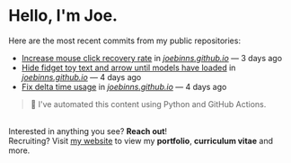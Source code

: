 # Hello, I'm Joe.
Here are the most recent commits from my public repositories:<br>
<!--activity_section_start-->
- [Increase mouse click recovery rate](https://github.com/joebinns/joebinns.github.io/commit/72d254b2771d4968b4fd4ca64ab9018cc6c2f590) in [*joebinns.github.io*](https://github.com/joebinns/joebinns.github.io) — 3 days ago
- [Hide fidget toy text and arrow until models have loaded](https://github.com/joebinns/joebinns.github.io/commit/3fc0a340c4a3bb8cad4711982a2087bdee9945b1) in [*joebinns.github.io*](https://github.com/joebinns/joebinns.github.io) — 4 days ago
- [Fix delta time usage](https://github.com/joebinns/joebinns.github.io/commit/be28e4a29d27dd7773f4685360d715b3dcaef8c9) in [*joebinns.github.io*](https://github.com/joebinns/joebinns.github.io) — 4 days ago
<!--activity_section_end-->
> 🚀 I've automated this content using Python  and GitHub Actions.

<br>Interested in anything you see? **Reach out**!<br>
Recruiting? Visit [my website](https://joebinns.com/) to view my **portfolio**, **curriculum vitae** and more.
